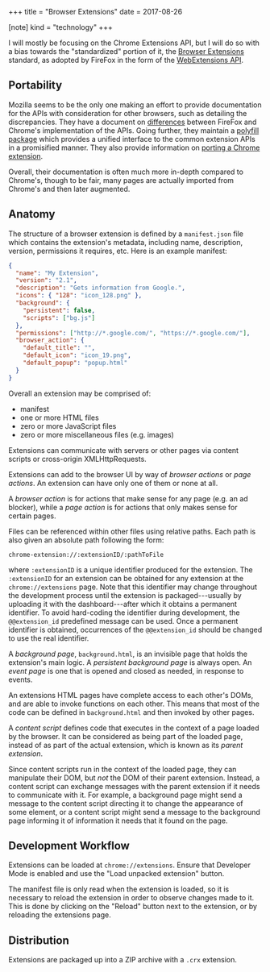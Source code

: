+++
title = "Browser Extensions"
date = 2017-08-26

[note]
kind = "technology"
+++

I will mostly be focusing on the Chrome Extensions API, but I will do so with a bias towards the "standardized" portion of it, the [Browser Extensions] standard, as adopted by FireFox in the form of the [WebExtensions API].

[Browser Extensions]: https://browserext.github.io/browserext/
[WebExtensions API]: https://developer.mozilla.org/en-US/Add-ons/WebExtensions

<nav id="toc"></nav>

## Portability

Mozilla seems to be the only one making an effort to provide documentation for the APIs with consideration for other browsers, such as detailing the discrepancies. They have a document on [differences][webextension-differences] between FireFox and Chrome's implementation of the APIs. Going further, they maintain a [polyfill package] which provides a unified interface to the common extension APIs in a promisified manner. They also provide information on [porting a Chrome extension].

[webextension-differences]: https://developer.mozilla.org/en-US/Add-ons/WebExtensions/Chrome_incompatibilities
[polyfill package]: https://github.com/mozilla/webextension-polyfill
[porting a Chrome extension]: https://developer.mozilla.org/en-US/Add-ons/WebExtensions/Porting_a_Google_Chrome_extension

Overall, their documentation is often much more in-depth compared to Chrome's, though to be fair, many pages are actually imported from Chrome's and then later augmented.

## Anatomy

The structure of a browser extension is defined by a `manifest.json` file which contains the extension's metadata, including name, description, version, permissions it requires, etc. Here is an example manifest:

``` json
{
  "name": "My Extension",
  "version": "2.1",
  "description": "Gets information from Google.",
  "icons": { "128": "icon_128.png" },
  "background": {
    "persistent": false,
    "scripts": ["bg.js"]
  },
  "permissions": ["http://*.google.com/", "https://*.google.com/"],
  "browser_action": {
    "default_title": "",
    "default_icon": "icon_19.png",
    "default_popup": "popup.html"
  }
}
```

Overall an extension may be comprised of:

* manifest
* one or more HTML files
* zero or more JavaScript files
* zero or more miscellaneous files (e.g. images)

Extensions can communicate with servers or other pages via content scripts or cross-origin XMLHttpRequests.

Extensions can add to the browser UI by way of _browser actions_ or _page actions_. An extension can have only one of them or none at all.

A _browser action_ is for actions that make sense for any page (e.g. an ad blocker), while a _page action_ is for actions that only makes sense for certain pages.

Files can be referenced within other files using relative paths. Each path is also given an absolute path following the form:

```
chrome-extension://:extensionID/:pathToFile
```

where `:extensionID` is a unique identifier produced for the extension. The `:extensionID` for an extension can be obtained for any extension at the `chrome://extensions` page. Note that this identifier may change throughout the development process until the extension is packaged---usually by uploading it with the dashboard---after which it obtains a permanent identifier. To avoid hard-coding the identifier during development, the `@@extension_id` predefined message can be used. Once a permanent identifier is obtained, occurrences of the `@@extension_id` should be changed to use the real identifier.

A _background page_, `background.html`, is an invisible page that holds the extension's main logic. A _persistent background page_ is always open. An _event page_ is one that is opened and closed as needed, in response to events.

An extensions HTML pages have complete access to each other's DOMs, and are able to invoke functions on each other. This means that most of the code can be defined in `background.html` and then invoked by other pages.

A _content script_ defines code that executes in the context of a page loaded by the browser. It can be considered as being part of the loaded page, instead of as part of the actual extension, which is known as its _parent extension_.

Since content scripts run in the context of the loaded page, they can manipulate their DOM, but _not_ the DOM of their parent extension. Instead, a content script can exchange messages with the parent extension if it needs to communicate with it. For example, a background page might send a message to the content script directing it to change the appearance of some element, or a content script might send a message to the background page informing it of information it needs that it found on the page.

## Development Workflow

Extensions can be loaded at `chrome://extensions`. Ensure that Developer Mode is enabled and use the "Load unpacked extension" button.

The manifest file is only read when the extension is loaded, so it is necessary to reload the extension in order to observe changes made to it. This is done by clicking on the "Reload" button next to the extension, or by reloading the extensions page.

## Distribution

Extensions are packaged up into a ZIP archive with a `.crx` extension.
